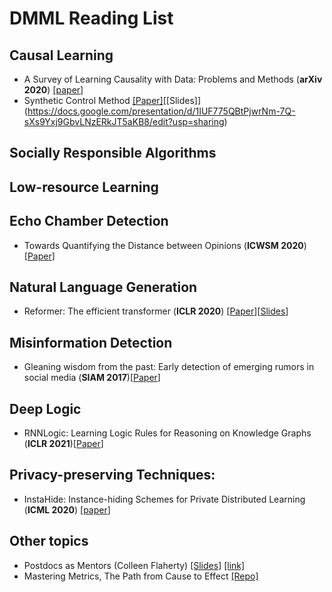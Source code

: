 # DMML Reading List


## Causal Learning
- <a name="todo"></a> A Survey of Learning Causality with Data: Problems and Methods (**arXiv 2020**) [[paper](https://arxiv.org/pdf/1809.09337.pdf)]
- Synthetic Control Method [[Paper]](https://economics.mit.edu/files/11859)[[Slides]] (https://docs.google.com/presentation/d/1IUF775QBtPjwrNm-7Q-sXs9Yxj9GbvLNzERkJT5aKB8/edit?usp=sharing)

## Socially Responsible Algorithms

## Low-resource Learning

## Echo Chamber Detection
- Towards Quantifying the Distance between Opinions (**ICWSM 2020**) [[Paper](https://arxiv.org/pdf/2001.09879.pdf)]

## Natural Language Generation
- Reformer: The efficient transformer (**ICLR 2020**) [[Paper](https://arxiv.org/pdf/2001.04451)][[Slides](https://docs.google.com/presentation/d/18Ym6e_bsFiOukGNYasZ_m_patUMHKsbEKsCV4lgajV8/edit?usp=sharing)]

## Misinformation Detection
- Gleaning wisdom from the past: Early detection of emerging rumors in social media (**SIAM 2017**)[[Paper](https://www.researchgate.net/profile/Jundong_Li/publication/317487783_Gleaning_Wisdom_from_the_Past_Early_Detection_of_Emerging_Rumors_in_Social_Media/links/5a1f17e1aca272cbfbc2d13c/Gleaning-Wisdom-from-the-Past-Early-Detection-of-Emerging-Rumors-in-Social-Media.pdf)]

## Deep Logic
- RNNLogic: Learning Logic Rules for Reasoning on Knowledge Graphs (**ICLR 2021**)[[Paper](https://arxiv.org/pdf/2010.04029)]

## Privacy-preserving Techniques:
- InstaHide: Instance-hiding Schemes for Private Distributed Learning (**ICML 2020**) [[paper](http://proceedings.mlr.press/v119/huang20i/huang20i.pdf)]


## Other topics
- Postdocs as Mentors (Colleen Flaherty) [[Slides]](files\Postdocs_as_Mentors.pdf) [[link]](https://www.insidehighered.com/news/2019/10/11/study-says-when-it-comes-everyday-mentoring-and-training-sciences-postdocs-are-new)
- Mastering Metrics, The Path from Cause to Effect [[Repo]](https://github.com/DMML-ASU/Mastering-Metrics)




 
